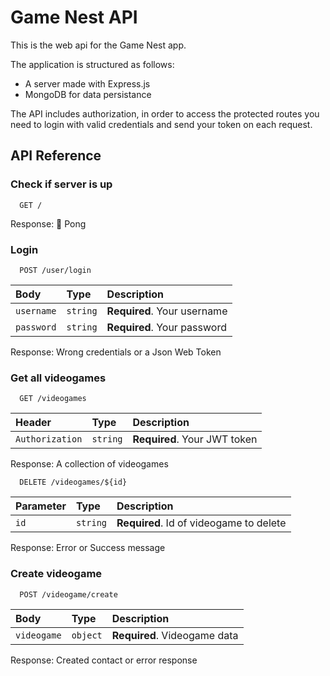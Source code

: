 # Game Nest API

This is the web api for the Game Nest app.

The application is structured as follows:

- A server made with Express.js
- MongoDB for data persistance

The API includes authorization, in order to access the protected routes you need to login with valid credentials and send your token on each request.

## API Reference

### Check if server is up

```http
  GET /
```

Response: 🏓 Pong

### Login

```http
  POST /user/login
```

| Body       | Type     | Description                 |
| :--------- | :------- | :-------------------------- |
| `username` | `string` | **Required**. Your username |
| `password` | `string` | **Required**. Your password |

Response: Wrong credentials or a Json Web Token

### Get all videogames

```http
  GET /videogames
```

| Header          | Type     | Description                  |
| :-------------- | :------- | :--------------------------- |
| `Authorization` | `string` | **Required**. Your JWT token |

Response: A collection of videogames

```text
  DELETE /videogames/${id}
```

| Parameter | Type     | Description                             |
| :-------- | :------- | :-------------------------------------- |
| `id`      | `string` | **Required**. Id of videogame to delete |

Response: Error or Success message

### Create videogame

```text
  POST /videogame/create
```

| Body        | Type     | Description                  |
| :---------- | :------- | :--------------------------- |
| `videogame` | `object` | **Required**. Videogame data |

Response: Created contact or error response
